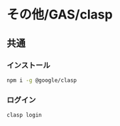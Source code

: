 # その他/GAS/clasp

## 共通

### インストール

```bash
npm i -g @google/clasp
```

### ログイン

```bash
clasp login
```
